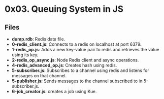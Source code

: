 # 0x03. Queuing System in JS
## Files
- **dump.rdb**: Redis data file.
- **0-redis_client.js**: Connects to a redis on localhost at port 6379.
- **1-redis_op.js**: Adds a new key-value pair to redis and retrieves the value using its key. 
- **2-redis_op_async.js**: Node Redis client and async operations.
- **4-redis_advanced_op.js**: Creates hash using redis.
- **5-subscriber.js**: Subscribes to a channel using redis and listens for messages on that channel.
- **5-publisher.js**: Sends messages to the channel subscribed to in 5-subscriber.js. 
- **6-job_creator.js**: creates a job using Kue.
